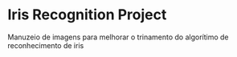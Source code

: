# Iris Recognition Project

Manuzeio de imagens para melhorar o trinamento do algorítimo de reconhecimento de iris
